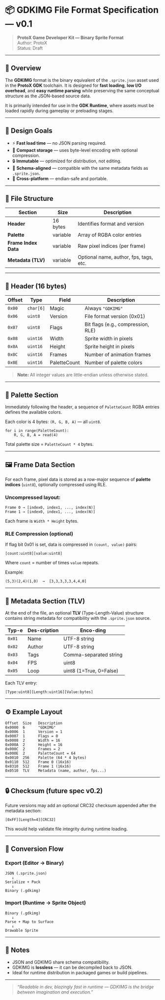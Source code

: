 # 📦 GDKIMG File Format Specification — v0.1

> **ProtoX Game Developer Kit — Binary Sprite Format**  
> Author: ProtoX  
> Status: Draft

---

## 🧩 Overview

The **GDKIMG** format is the binary equivalent of the `.sprite.json` asset used in the **ProtoX GDK** toolchain. It is designed for **fast loading**, **low I/O overhead**, and **easy runtime parsing** while preserving the same conceptual structure as the JSON-based source data.

It is primarily intended for use in the **GDK Runtime**, where assets must be loaded rapidly during gameplay or preloading stages.

---

## 🧱 Design Goals

- ⚡ **Fast load time** — no JSON parsing required.
- 💾 **Compact storage** — uses byte-level encoding with optional compression.
- 🔒 **Immutable** — optimized for distribution, not editing.
- 🧠 **Schema-aligned** — compatible with the same metadata fields as `.sprite.json`.
- 🧩 **Cross-platform** — endian-safe and portable.

---

## 📘 File Structure

| Section              | Size     | Description                            |
|----------------------|----------|----------------------------------------|
| **Header**           | 16 bytes | Identifies format and version          |
| **Palette**          | variable | Array of RGBA color entries            |
| **Frame Index Data** | variable | Raw pixel indices (per frame)          |
| **Metadata (TLV)**   | variable | Optional name, author, fps, tags, etc. |

---

## 🧩 Header (16 bytes)

| Offset   | Type      | Field        | Description                        |
|----------|-----------|--------------|------------------------------------|
| `0x00`   | `char[6]` | Magic        | Always `"GDKIMG"`                  |
| `0x06`   | `uint8`   | Version      | File format version (0x01)         |
| `0x07`   | `uint8`   | Flags        | Bit flags (e.g., compression, RLE) |
| `0x08`   | `uint16`  | Width        | Sprite width in pixels             |
| `0x0A`   | `uint16`  | Height       | Sprite height in pixels            |
| `0x0C`   | `uint16`  | Frames       | Number of animation frames         |
| `0x0E`   | `uint16`  | PaletteCount | Number of palette colors           |

> **Note:** All integer values are little-endian unless otherwise stated.

---

## 🎨 Palette Section

Immediately following the header, a sequence of `PaletteCount` RGBA entries defines the available colors.

Each color is 4 bytes: `(R, G, B, A)` — all `uint8`.

```
for i in range(PaletteCount):
    R, G, B, A = read(4)
```

Total palette size = `PaletteCount * 4` bytes.

---

## 🖼️ Frame Data Section

For each frame, pixel data is stored as a row-major sequence of **palette indices** (`uint8`), optionally compressed using RLE.

### Uncompressed layout:
```
Frame 0 → [index0, index1, ..., index(N)]
Frame 1 → [index0, index1, ..., index(N)]
```

Each frame is `Width * Height` bytes.

### RLE Compression (optional)
If flag bit 0x01 is set, data is compressed in `(count, value)` pairs:
```
[count:uint8][value:uint8]
```
Where `count` = number of times `value` repeats.

Example:
```
(5,3)(2,4)(1,0)  →  [3,3,3,3,3,4,4,0]
```

---

## 🧠 Metadata Section (TLV)

At the end of the file, an optional **TLV** (Type-Length-Value) structure contains string metadata for compatibility with the `.sprite.json` source.

| Typ-e  | Des-cription | Enco-ding               |
|--------|--------------|-------------------------|
| `0x01` | Name         | UTF-8 string            |
| `0x02` | Author       | UTF-8 string            |
| `0x03` | Tags         | Comma-separated string  |
| `0x04` | FPS          | uint8                   |
| `0x05` | Loop         | uint8 (1=True, 0=False) |

Each TLV entry:
```
[Type:uint8][Length:uint16][Value:bytes]
```

---

## ⚙️ Example Layout

```
Offset  Size   Description
0x0000  6      "GDKIMG"
0x0006  1      Version = 1
0x0007  1      Flags = 0
0x0008  2      Width = 16
0x000A  2      Height = 16
0x000C  2      Frames = 2
0x000E  2      PaletteCount = 64
0x0010  256    Palette (64 * 4 bytes)
0x0110  512    Frame 0 (16x16)
0x0310  512    Frame 1 (16x16)
0x0510  TLV    Metadata (name, author, fps...)
```

---

## 🔒 Checksum (future spec v0.2)

Future versions may add an optional CRC32 checksum appended after the metadata section:
```
[0xFF][Length=4][CRC32]
```

This would help validate file integrity during runtime loading.

---

## 🧰 Conversion Flow

### Export (Editor → Binary)
```
JSON (.sprite.json)
   ↓
Serialize + Pack
   ↓
Binary (.gdkimg)
```

### Import (Runtime → Sprite Object)
```
Binary (.gdkimg)
   ↓
Parse + Map to Surface
   ↓
Drawable Sprite
```

---

## 🧪 Notes

- JSON and GDKIMG share schema compatibility.
- GDKIMG is **lossless** — it can be decompiled back to JSON.
- Ideal for runtime distribution in packaged games or build pipelines.

---

> *“Readable in dev, blazingly fast in runtime — GDKIMG is the bridge between imagination and execution.”*
